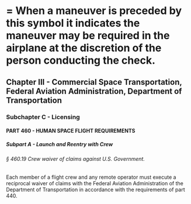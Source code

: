 
# = When a maneuver is preceded by this symbol it indicates the maneuver may be required in the airplane at the discretion of the person conducting the check.
## Chapter III - Commercial Space Transportation, Federal Aviation Administration, Department of Transportation
### Subchapter C - Licensing
#### PART 460 - HUMAN SPACE FLIGHT REQUIREMENTS
##### Subpart A - Launch and Reentry with Crew
###### § 460.19 Crew waiver of claims against U.S. Government.

Each member of a flight crew and any remote operator must execute a reciprocal waiver of claims with the Federal Aviation Administration of the Department of Transportation in accordance with the requirements of part 440.
